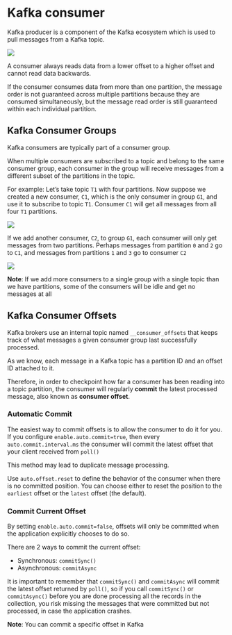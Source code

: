# Kafka consumer

Kafka producer is a component of the Kafka ecosystem which is used to pull messages from a Kafka topic.

![](https://user-images.githubusercontent.com/17776979/193178397-667469d8-d76c-493e-b088-bc81ae03d8b1.png)

A consumer always reads data from a lower offset to a higher offset and cannot read data backwards.

If the consumer consumes data from more than one partition, the message order is not guaranteed across multiple partitions because they are consumed simultaneously, but the message read order is still guaranteed within each individual partition.

## Kafka Consumer Groups

Kafka consumers are typically part of a consumer group.

When multiple consumers are subscribed to a topic and belong to the same consumer group, each consumer in the group will receive messages from a different subset of the partitions in the topic.

For example: Let’s take topic `T1` with four partitions. Now suppose we created a new consumer, `C1`, which is the only consumer in group `G1`, and use it to subscribe to topic `T1`. Consumer `C1` will get all messages from all four `T1` partitions.

![](https://user-images.githubusercontent.com/17776979/193178220-d4421709-549a-47a1-8477-677742107336.png)

If we add another consumer, `C2`, to group `G1`, each consumer will only get messages from two partitions. Perhaps messages from partition `0` and `2` go to `C1`, and messages from partitions `1` and `3` go to consumer `C2`

![](https://user-images.githubusercontent.com/17776979/193178264-45b5a949-6668-4b90-a238-28630e25cb71.png)

**Note**: If we add more consumers to a single group with a single topic than we have partitions, some of the consumers will be idle and get no messages at all

## Kafka Consumer Offsets

Kafka brokers use an internal topic named `__consumer_offsets` that keeps track of what messages a given consumer group last successfully processed.

As we know, each message in a Kafka topic has a partition ID and an offset ID attached to it.

Therefore, in order to checkpoint how far a consumer has been reading into a topic partition, the consumer will regularly **commit** the latest processed message, also known as **consumer offset**.

### Automatic Commit

The easiest way to commit offsets is to allow the consumer to do it for you. If you configure `enable.auto.commit=true`, then every `auto.commit.interval.ms` the consumer will commit the latest offset that your client received from `poll()`

This method may lead to duplicate message processing.

Use `auto.offset.reset` to define the behavior of the consumer when there is no committed position. You can choose either to reset the position to the `earliest` offset or the `latest` offset (the default). 

### Commit Current Offset

By setting `enable.auto.commit=false`, offsets will only be committed when the application explicitly chooses to do so.

There are 2 ways to commit the current offset:

- Synchronous: `commitSync()`
- Asynchronous: `commitAsync`

It is important to remember that `commitSync()` and `commitAsync` will commit the latest offset returned by `poll()`, so if you call `commitSync()` or `commitAsync()` before you are done processing all the records in the collection, you risk missing the messages that were committed but not processed, in case the application crashes.

**Note**: You can commit a specific offset in Kafka
